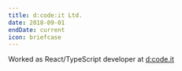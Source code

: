 ```yaml
---
title: d:code:it Ltd.
date: 2018-09-01
endDate: current
icon: briefcase
---
```


Worked as React/TypeScript developer at [d:code.it](https://dcodeit.com/)
